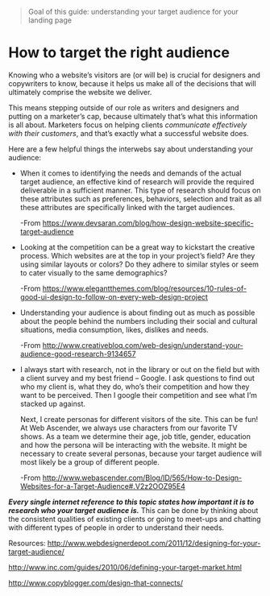 >Goal of this guide: understanding your target audience for your landing page

# How to target the right audience

Knowing who a website’s visitors are (or will be) is crucial for designers and copywriters to know, because it helps us make all of the decisions that will ultimately comprise the website we deliver.

This means stepping outside of our role as writers and designers and putting on a marketer’s cap, because ultimately that’s what this information is all about. Marketers focus on helping clients *communicate effectively with their customers*, and that’s exactly what a successful website does.

Here are a few helpful things the interwebs say about understanding your audience:

* When it comes to identifying the needs and demands of the actual target audience, an effective kind of research will provide the required deliverable in a sufficient manner. This type of research should focus on these attributes such as preferences, behaviors, selection and trait as all these attributes are specifically linked with the target audiences.

  -From https://www.devsaran.com/blog/how-design-website-specific-target-audience


* Looking at the competition can be a great way to kickstart the creative process. Which websites are at the top in your project’s field? Are they using similar layouts or colors? Do they adhere to similar styles or seem to cater visually to the same demographics?

  -From https://www.elegantthemes.com/blog/resources/10-rules-of-good-ui-design-to-follow-on-every-web-design-project

* Understanding your audience is about finding out as much as possible about the people behind the numbers including their social and cultural situations, media consumption, likes, dislikes and needs.

  -From http://www.creativebloq.com/web-design/understand-your-audience-good-research-9134657

* I always start with research, not in the library or out on the field but with a client survey and my best friend – Google. I ask questions to find out who my client is, what they do, who’s their competition and how they want to be perceived. Then I google their competition and see what I’m stacked up against.

  Next, I create personas for different visitors of the site. This can be fun! At Web Ascender, we always use characters from our favorite TV shows. As a team we determine their age, job title, gender, education and how the persona will be interacting with the website. It might be necessary to create several personas, because your target audience will most likely be a group of different people.

    -From http://www.webascender.com/Blog/ID/565/How-to-Design-Websites-for-a-Target-Audience#.V2z2OOZ95E4

***Every single internet reference to this topic states how important it is to research who your target audience is.*** This can be done by thinking about the consistent qualities of existing clients or going to meet-ups and chatting with different types of people in order to understand their needs.

Resources:
 http://www.webdesignerdepot.com/2011/12/designing-for-your-target-audience/

 http://www.inc.com/guides/2010/06/defining-your-target-market.html

 http://www.copyblogger.com/design-that-connects/
